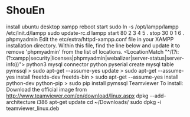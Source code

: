 # ShouEn
install
    ubuntu desktop
    xampp
        reboot start
            sudo ln -s /opt/lampp/lampp /etc/init.d/lampp
            sudo update-rc.d lampp start 80 2 3 4 5 . stop 30 0 1 6 .
        phpmyadmin
            Edit the etc/extra/httpd-xampp.conf file in your XAMPP installation directory.
            Within this file, find the line below and update it to remove 'phpmyadmin' from the list of locations.
             <LocationMatch "^/(?i:(?:xampp|security|licenses|phpmyadmin|webalizer|server-status|server-info))">
    python3
    mysql connector python
    pyserial
    create mysql table
    pymssql
        > sudo apt-get --assume-yes update
        > sudo apt-get --assume-yes install freetds-dev freetds-bin
        > sudo apt-get --assume-yes install python-dev python-pip
        > sudo pip install pymssql
    Teamviewer
        To install:
            Download the official image from http://www.teamviewer.com/en/download/linux.aspx
            dpkg --add-architecture i386
            apt-get update
            cd ~/Downloads/
            sudo dpkg -i teamviewer_linux.deb
